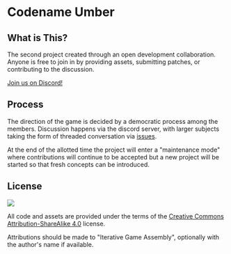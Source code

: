 # Codename Umber

## What is This?
The second project created through an open development collaboration. Anyone is free to join in by providing assets, submitting patches, or contributing to the discussion.

[Join us on Discord!](https://discord.gg/XQbCY3)

## Process
The direction of the game is decided by a democratic process among the members. Discussion happens via the discord server, with larger subjects taking the form of threaded conversation via [issues](https://github.com/Iterative-Game-Assembly/umber/issues).

At the end of the allotted time the project will enter a "maintenance mode" where contributions will continue to be accepted but a new project will be started so that fresh concepts can be introduced.

## License
![](https://i.creativecommons.org/l/by-sa/4.0/88x31.png)

All code and assets are provided under the terms of the [Creative Commons Attribution-ShareAlike 4.0](http://creativecommons.org/licenses/by-sa/4.0/) license.

Attributions should be made to "Iterative Game Assembly", optionally with the author's name if available.

